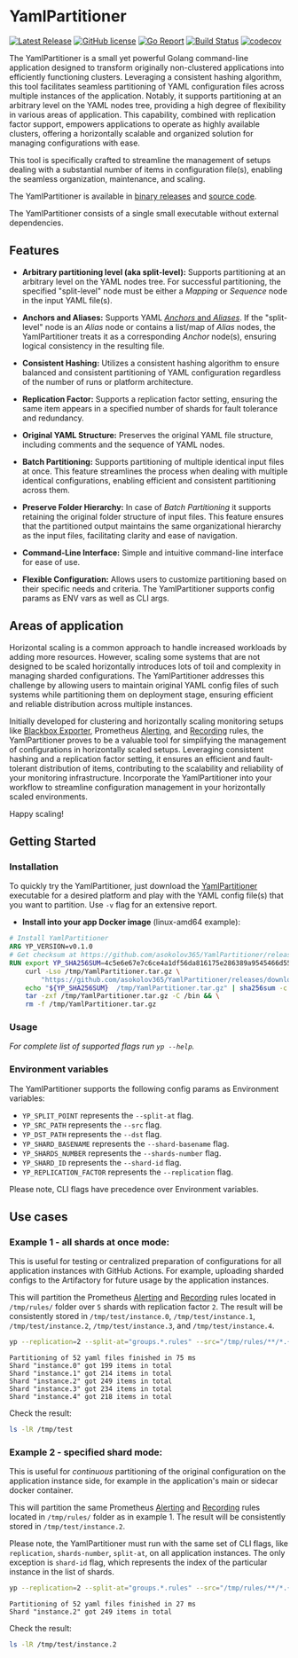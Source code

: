 # YamlPartitioner

[![Latest Release](https://img.shields.io/github/release/asokolov365/YamlPartitioner.svg?style=flat-square)](https://github.com/asokolov365/YamlPartitioner/releases/latest)
[![GitHub license](https://img.shields.io/github/license/asokolov365/YamlPartitioner.svg)](https://github.com/asokolov365/YamlPartitioner/blob/master/LICENSE)
[![Go Report](https://goreportcard.com/badge/github.com/asokolov365/YamlPartitioner)](https://goreportcard.com/report/github.com/asokolov365/YamlPartitioner)
[![Build Status](https://github.com/asokolov365/YamlPartitioner/workflows/main/badge.svg)](https://github.com/asokolov365/YamlPartitioner/actions)
[![codecov](https://codecov.io/gh/asokolov365/YamlPartitioner/branch/master/graph/badge.svg)](https://codecov.io/gh/asokolov365/YamlPartitioner)

The YamlPartitioner is a small yet powerful Golang command-line application designed to transform originally non-clustered applications into efficiently functioning clusters. Leveraging a consistent hashing algorithm, this tool facilitates seamless partitioning of YAML configuration files across multiple instances of the application.
Notably, it supports partitioning at an arbitrary level on the YAML nodes tree, providing a high degree of flexibility in various areas of application.
This capability, combined with replication factor support, empowers applications to operate as highly available clusters, offering a horizontally scalable and organized solution for managing configurations with ease.

This tool is specifically crafted to streamline the management of setups dealing with a substantial number of items in configuration file(s), enabling the seamless organization, maintenance, and scaling.

The YamlPartitioner is available in [binary releases](https://github.com/asokolov365/YamlPartitioner/releases/latest) and [source code](https://github.com/asokolov365/YamlPartitioner).

The YamlPartitioner consists of a single small executable without external dependencies.


## Features

- **Arbitrary partitioning level (aka split-level):** Supports partitioning at an arbitrary level on the YAML nodes tree. For successful partitioning, the specified "split-level" node must be either a *Mapping* or *Sequence* node in the input YAML file(s).

- **Anchors and Aliases:** Supports YAML [*Anchors* and *Aliases*](https://yaml.org/spec/1.2.2/#3222-anchors-and-aliases). If the "split-level" node is an *Alias* node or contains a list/map of *Alias* nodes, the YamlPartitioner treats it as a corresponding *Anchor* node(s), ensuring logical consistency in the resulting file.

- **Consistent Hashing:** Utilizes a consistent hashing algorithm to ensure balanced and consistent partitioning of YAML configuration regardless of the number of runs or platform architecture.

- **Replication Factor:** Supports a replication factor setting, ensuring the same item appears in a specified number of shards for fault tolerance and redundancy.

- **Original YAML Structure:** Preserves the original YAML file structure, including comments and the sequence of YAML nodes.

- **Batch Partitioning:** Supports partitioning of multiple identical input files at once. This feature streamlines the process when dealing with multiple identical configurations, enabling efficient and consistent partitioning across them.

- **Preserve Folder Hierarchy:** In case of *Batch Partitioning* it supports retaining the original folder structure of input files. This feature ensures that the partitioned output maintains the same organizational hierarchy as the input files, facilitating clarity and ease of navigation.

- **Command-Line Interface:** Simple and intuitive command-line interface for ease of use.

- **Flexible Configuration:** Allows users to customize partitioning based on their specific needs and criteria. The YamlPartitioner supports config params as ENV vars as well as CLI args.


## Areas of application

Horizontal scaling is a common approach to handle increased workloads by adding more resources. However, scaling some systems that are not designed to be scaled horizontally introduces lots of toil and complexity in managing sharded configurations. The YamlPartitioner addresses this challenge by allowing users to maintain original YAML config files of such systems while partitioning them on deployment stage, ensuring efficient and reliable distribution across multiple instances.

Initially developed for clustering and horizontally scaling monitoring setups like [Blackbox Exporter](https://github.com/prometheus/blackbox_exporter/blob/master/CONFIGURATION.md), Prometheus [Alerting](https://prometheus.io/docs/prometheus/latest/configuration/alerting_rules/), and [Recording](https://prometheus.io/docs/prometheus/latest/configuration/recording_rules/) rules, the YamlPartitioner proves to be a valuable tool for simplifying the management of configurations in horizontally scaled setups. Leveraging consistent hashing and a replication factor setting, it ensures an efficient and fault-tolerant distribution of items, contributing to the scalability and reliability of your monitoring infrastructure. Incorporate the YamlPartitioner into your workflow to streamline configuration management in your horizontally scaled environments.

Happy scaling!

## Getting Started

### Installation

To quickly try the YamlPartitioner, just download the [YamlPartitioner](https://github.com/asokolov365/YamlPartitioner/releases/latest) executable for a desired platform and play with the YAML config file(s) that you want to partition. Use `-v` flag for an extensive report.


- **Install into your app Docker image** (linux-amd64 example):

```Dockerfile
# Install YamlPartitioner
ARG YP_VERSION=v0.1.0
# Get checksum at https://github.com/asokolov365/YamlPartitioner/releases/download/${YP_VERSION}/yp-linux-amd64-${YP_VERSION}_checksums.txt
RUN export YP_SHA256SUM=4c5e6e67e7c6ce4a1df56da816175e286389a9545466d55eba3c914f3c7d1a6d && \
    curl -Lso /tmp/YamlPartitioner.tar.gz \
        "https://github.com/asokolov365/YamlPartitioner/releases/download/${YP_VERSION}/yp-linux-amd64-${YP_VERSION}.tar.gz" && \
    echo "${YP_SHA256SUM}  /tmp/YamlPartitioner.tar.gz" | sha256sum -c && \
    tar -zxf /tmp/YamlPartitioner.tar.gz -C /bin && \
    rm -f /tmp/YamlPartitioner.tar.gz
```

### Usage

*For complete list of supported flags run `yp --help`.*

### Environment variables

The YamlPartitioner supports the following config params as Environment variables:

- `YP_SPLIT_POINT` represents the `--split-at` flag.
- `YP_SRC_PATH` represents the `--src` flag.
- `YP_DST_PATH` represents the `--dst` flag.
- `YP_SHARD_BASENAME` represents the `--shard-basename` flag.
- `YP_SHARDS_NUMBER` represents the `--shards-number` flag.
- `YP_SHARD_ID` represents the `--shard-id` flag.
- `YP_REPLICATION_FACTOR` represents the `--replication` flag.

Please note, CLI flags have precedence over Environment variables.

## Use cases

### Example 1 - all shards at once mode:

This is useful for testing or centralized preparation of configurations for all application instances with GitHub Actions. For example, uploading sharded configs to the Artifactory for future usage by the application instances.

This will partition the Prometheus [Alerting](https://prometheus.io/docs/prometheus/latest/configuration/alerting_rules/) and [Recording](https://prometheus.io/docs/prometheus/latest/configuration/recording_rules/) rules located in `/tmp/rules/` folder over `5` shards with replication factor `2`. The result will be consistently stored in `/tmp/test/instance.0`, `/tmp/test/instance.1`, `/tmp/test/instance.2`, `/tmp/test/instance.3`, and `/tmp/test/instance.4`.

```bash
yp --replication=2 --split-at="groups.*.rules" --src="/tmp/rules/**/*.{yml,yaml}" --dst=/tmp/test --shards-number=5
```

```
Partitioning of 52 yaml files finished in 75 ms
Shard "instance.0" got 199 items in total
Shard "instance.1" got 214 items in total
Shard "instance.2" got 249 items in total
Shard "instance.3" got 234 items in total
Shard "instance.4" got 218 items in total
```

Check the result:

```bash
ls -lR /tmp/test
```

### Example 2 - specified shard mode:

This is useful for *continuous* partitioning of the original configuration on the application instance side, for example in the application's main or sidecar docker container.

This will partition the same Prometheus [Alerting](https://prometheus.io/docs/prometheus/latest/configuration/alerting_rules/) and [Recording](https://prometheus.io/docs/prometheus/latest/configuration/recording_rules/) rules located in `/tmp/rules/` folder as in example 1. The result will be consistently stored in `/tmp/test/instance.2`.

Please note, the YamlPartitioner must run with the same set of CLI flags, like `replication`, `shards-number`, `split-at`, on all application instances. The only exception is `shard-id` flag, which represents the index of the particular instance in the list of shards.

```bash
yp --replication=2 --split-at="groups.*.rules" --src="/tmp/rules/**/*.{yml,yaml}" --dst=/tmp/test --shards-number=5 --shard-id=2
```

```
Partitioning of 52 yaml files finished in 27 ms
Shard "instance.2" got 249 items in total
```

Check the result:

```bash
ls -lR /tmp/test/instance.2
```

